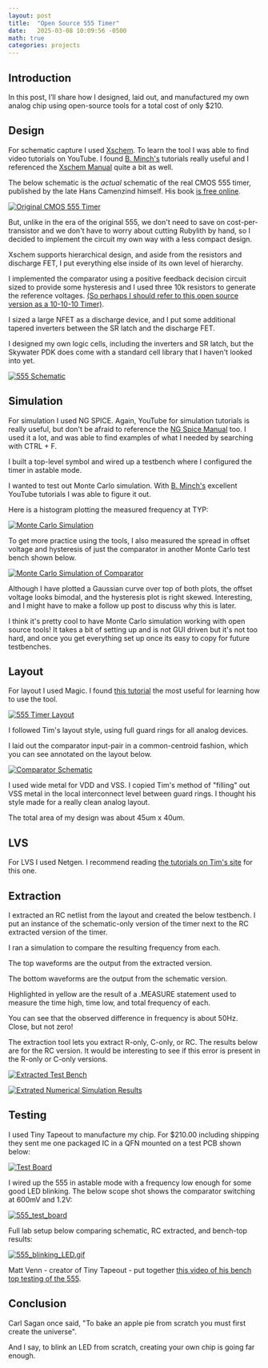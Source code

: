 ```yaml
---
layout: post
title:  "Open Source 555 Timer"
date:   2025-03-08 10:09:56 -0500
math: true
categories: projects 
---
```

## Introduction ##

In this post, I’ll share how I designed, laid out, and manufactured my own analog chip using open-source tools for a total cost of only $210. 

## Design ##

For schematic capture I used [Xschem](https://sourceforge.net/projects/xschem/). To learn the tool I was able to find video tutorials on YouTube. I found [B. Minch's](https://www.youtube.com/watch?v=BpPP2hE_eK8) tutorials really useful and I referenced the [Xschem Manual](https://xschem.sourceforge.io/stefan/xschem_man/xschem_man.html) quite a bit as well.

The below schematic is the *actual* schematic of the real CMOS 555 timer, published by the late Hans Camenzind himself. His book [is free online](http://www.designinganalogchips.com/).

[![Original CMOS 555 Timer](https://github.com/vincentfusco/tt06_555/blob/main/docs/555_cmos.PNG?raw=true)](https://github.com/vincentfusco/tt06_555/blob/main/docs/555_cmos.PNG?raw=true)

But, unlike in the era of the original 555, we don't need to save on cost-per-transistor and we don't have to worry about cutting Rubylith by hand, so I decided to implement the circuit my own way with a less compact design.

Xschem supports hierarchical design, and aside from the resistors and discharge FET, I put everything else inside of its own level of hierarchy. 

I implemented the comparator using a positive feedback decision circuit sized to provide some hysteresis and I used three 10k resistors to generate the reference voltages. [(So perhaps I should refer to this open source version as a 10-10-10 Timer)](https://www.electronicdesign.com/technologies/analog/article/21252714/electronic-design-the-origin-explanation-and-applications-of-triple-five-timers).

I sized a large NFET as a discharge device, and I put some additional tapered inverters between the SR latch and the discharge FET.

I designed my own logic cells, including the inverters and SR latch, but the Skywater PDK does come with a standard cell library that I haven't looked into yet.

[![555 Schematic](https://github.com/vincentfusco/tt06_555/blob/main/docs/timer_core_schematic.PNG?raw=true)](https://github.com/vincentfusco/tt06_555/blob/main/docs/timer_core_schematic.PNG?raw=true)

## Simulation ##

For simulation I used NG SPICE. Again, YouTube for simulation tutorials is really useful, but don't be afraid to reference the [NG Spice Manual](https://ngspice.sourceforge.io/docs/ngspice-manual.pdf) too. I used it a lot, and was able to find examples of what I needed by searching with CTRL + F.

I built a top-level symbol and wired up a testbench where I configured the timer in astable mode. 

I wanted to test out Monte Carlo simulation. With [B. Minch's](https://www.youtube.com/watch?v=fGxs2TnDgrU) excellent YouTube tutorials I was able to figure it out.

Here is a histogram plotting the measured frequency at TYP:

[![Monte Carlo Simulation](https://github.com/vincentfusco/tt06_555/blob/main/docs/timer_core_mc_results.png?raw=true)](https://github.com/vincentfusco/tt06_555/blob/main/docs/timer_core_mc_results.png?raw=true)

To get more practice using the tools, I also measured the spread in offset voltage and hysteresis of just the comparator in another Monte Carlo test bench shown below. 

[![Monte Carlo Simulation of Comparator](https://github.com/vincentfusco/tt06_555/blob/main/docs/comp_p_simulations.PNG?raw=true)](https://github.com/vincentfusco/tt06_555/blob/main/docs/comp_p_simulations.PNG?raw=true)

Although I have plotted a Gaussian curve over top of both plots, the offset voltage looks bimodal, and the hysteresis plot is right skewed. Interesting, and I might have to make a follow up post to discuss why this is later.

I think it's pretty cool to have Monte Carlo simulation working with open source tools! It takes a bit of setting up and is not GUI driven but it's not too hard, and once you get everything set up once its easy to copy for future testbenches.
## Layout ##

For layout I used Magic. I found [this tutorial](https://www.youtube.com/watch?v=XvBpqKwzrFY) the most useful for learning how to use the tool.

[![555 Timer Layout](https://github.com/vincentfusco/tt06_555/blob/main/docs/555_layout.png?raw=true)](https://github.com/vincentfusco/tt06_555/blob/main/docs/555_layout.png?raw=true)

I followed Tim's layout style, using full guard rings for all analog devices. 

I laid out the comparator input-pair in a common-centroid fashion, which you can see annotated on the layout below.

[![Comparator Schematic](https://github.com/vincentfusco/tt06_555/blob/main/docs/comp_p_schem_vs_layout.PNG?raw=true)](https://github.com/vincentfusco/tt06_555/blob/main/docs/comp_p_schem_vs_layout.PNG?raw=true)

I used wide metal for VDD and VSS. I copied Tim's method of "filling" out VSS metal in the local interconnect level between guard rings. I thought his style made for a really clean analog layout.

The total area of my design was about 45um x 40um.

## LVS ##

For LVS I used Netgen. I recommend reading [the tutorials on Tim's site](https://opencircuitdesign.com/netgen/) for this one.

## Extraction ##

I extracted an RC netlist from the layout and created the below testbench. I put an instance of the schematic-only version of the timer next to the RC extracted version of the timer.

I ran a simulation to compare the resulting frequency from each.

The top waveforms are the output from the extracted version. 

The bottom waveforms are the output from the schematic version.

Highlighted in yellow are the result of a .MEASURE statement used to measure the time high, time low, and total frequency of each.

You can see that the observed difference in frequency is about 50Hz. Close, but not zero!

The extraction tool lets you extract R-only, C-only, or RC. The results below are for the RC version. It would be interesting to see if this error is present in the R-only or C-only versions.

[![Extracted Test Bench](https://github.com/vincentfusco/tt06_555/blob/main/docs/tb_tt_um_vaf_555_timer_astable_schematic.PNG?raw=true)](https://github.com/vincentfusco/tt06_555/blob/main/docs/tb_tt_um_vaf_555_timer_astable_schematic.PNG?raw=true)

[![Extrated Numerical Simulation Results](https://github.com/vincentfusco/tt06_555/blob/main/docs/tb_tt_um_vaf_555_timer_astable_results.png?raw=true)](https://github.com/vincentfusco/tt06_555/blob/main/docs/tb_tt_um_vaf_555_timer_astable_results.png?raw=true)

## Testing ##

I used Tiny Tapeout to manufacture my chip. For $210.00 including shipping they sent me one packaged IC in a QFN mounted on a test PCB shown below:

[![Test Board](/pics/555_test_board.jpg)](/pics/555_test_board.jpg)

I wired up the 555 in astable mode with a frequency low enough for some good LED blinking. The below scope shot shows the comparator switching at 600mV and 1.2V:

[![555_test_board](/pics/555_scope.jpg)](/pics/555_scope.jpg)

Full lab setup below comparing schematic, RC extracted, and bench-top results:

[![555_blinking_LED.gif](/pics/555_blinking_LED.gif)](/pics/555_blinking_LED.gif)

Matt Venn - creator of Tiny Tapeout - put together [this video of his bench top testing of the 555](https://www.linkedin.com/posts/matt-venn_asic-tinytapeout-opensourcesiliconstream-activity-7293652281994964992-QAga?utm_source=share&utm_medium=member_desktop&rcm=ACoAAA1Ud1sBSTgYI5kdaUC5rC26cc-DA3BvHL4).

## Conclusion ##

Carl Sagan once said, "To bake an apple pie from scratch you must first create the universe".

And I say, to blink an LED from scratch, creating your own chip is going far enough.
